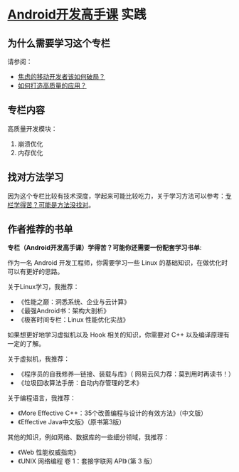 # [Android开发高手课](https://time.geekbang.org/column/intro/142) 实践

## 为什么需要学习这个专栏

请参阅：

- [焦虑的移动开发者该如何破局？](https://time.geekbang.org/column/article/69958)
- [如何打造高质量的应用？](https://time.geekbang.org/column/article/70250)

## 专栏内容

高质量开发模块：

1. 崩溃优化
2. 内存优化

## 找对方法学习

因为这个专栏比较有技术深度，学起来可能比较吃力，关于学习方法可以参考：[专栏学得苦？可能是方法没找对](https://time.geekbang.org/column/article/77342)。

## 作者推荐的书单

**专栏（Android开发高手课）学得苦？可能你还需要一份配套学习书单**:

作为一名 Android 开发工程师，你需要学习一些 Linux 的基础知识，在做优化时可以有更好的思路。

关于Linux学习，我推荐：

- 《性能之巅：洞悉系统、企业与云计算》
- 《最强Android书：架构大剖析》
- 《极客时间专栏：Linux 性能优化实战》

如果想更好地学习虚拟机以及 Hook 相关的知识，你需要对 C++ 以及编译原理有一定的了解。

关于虚拟机，我推荐：

- 《程序员的自我修养—链接、装载与库》（ 网易云风力荐：莫到用时再读书！）
- 《垃圾回收算法手册：自动内存管理的艺术》

关于编程语言，我推荐：
  
- 《More Effective C++：35个改善编程与设计的有效方法》（中文版）
- 《Effective Java中文版》（原书第3版）

其他的知识，例如网络、数据库的一些细分领域，我推荐：

- 《Web 性能权威指南》
- 《UNIX 网络编程 卷 1：套接字联网 API》（第 3 版）
